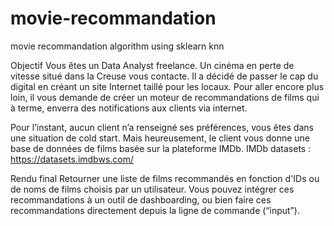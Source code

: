 # movie-recommandation
movie recommandation algorithm using sklearn knn


Objectif
Vous êtes un Data Analyst freelance. Un cinéma en perte de vitesse situé dans la Creuse vous contacte. 
Il a décidé de passer le cap du digital en créant un site Internet taillé pour les locaux. 
Pour aller encore plus loin, il vous demande de créer un moteur de recommandations de films qui à terme, enverra des notifications aux clients via internet.

Pour l’instant, aucun client n’a renseigné ses préférences, vous êtes dans une situation de cold start. 
Mais heureusement, le client vous donne une base de données de films basée sur la plateforme IMDb.
IMDb datasets : https://datasets.imdbws.com/

Rendu final
Retourner une liste de films recommandés en fonction d'IDs ou de noms de films choisis par un utilisateur. 
Vous pouvez intégrer ces recommandations à un outil de dashboarding, ou bien faire ces recommandations directement depuis la ligne de commande (“input”).


